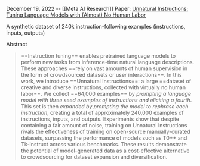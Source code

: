 December 19, 2022 -- [[Meta AI Research]]
Paper: [Unnatural Instructions: Tuning Language Models with (Almost) No Human Labor](https://arxiv.org/abs/2212.09689)

A synthetic dataset of 240k instruction-following examples (instructions, inputs, outputs)

Abstract
> ==Instruction tuning== enables pretrained language models to perform new tasks from inference-time natural language descriptions. These approaches ==rely on vast amounts of human supervision in the form of crowdsourced datasets or user interactions==. In this work, we introduce ==Unnatural Instructions==: a large ==dataset of creative and diverse instructions, collected with virtually no human labor==. We collect ==64,000 examples== by *prompting a language model with three seed examples of instructions and eliciting a fourth*. This set is then *expanded by prompting the model to rephrase each instruction*, creating a total of approximately 240,000 examples of instructions, inputs, and outputs. Experiments show that despite containing a fair amount of noise, training on Unnatural Instructions rivals the effectiveness of training on open-source manually-curated datasets, surpassing the performance of models such as T0++ and Tk-Instruct across various benchmarks. These results demonstrate the potential of model-generated data as a cost-effective alternative to crowdsourcing for dataset expansion and diversification.